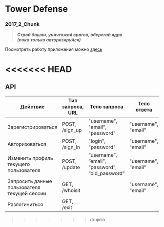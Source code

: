 # Tower Defense
### 2017_2_Chunk

> ***Строй башни, уничтожай врагов, оберегай ядро<br>
> (пока только авторизируйся)***

Посмотреть работу приложения можно [здесь](https://tower-defense.herokuapp.com/)

<<<<<<< HEAD
=======
## API
| Действие | Тип запроса, URL | Тело запроса | Тело ответа |
| --- | --- | --- | --- |
| Зарегистрироваться | POST, /sign_up | "username", "email", "password" | "username", "email" |
| Авторизоваться | POST, /sign_in | "login", "password" | "username", "email" |
| Изменить профиль текущего пользователя | POST, /update | “username”, ”email”, “password”, “old_password” | "username", "email" |
| Запросить данные пользователя текущей сессии | GET, /whoisit | | "username", "email" | |
| Разлогиниться | GET, /exit |  |  |

>>>>>>> drujinin
